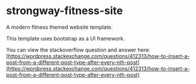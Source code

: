 # strongway-fitness-site
A modern fitness themed website template.

This template uses bootstrap as a UI framework. 

You can view the stackoverflow question and answer here: [https://wordpress.stackexchange.com/questions/412313/how-to-insert-a-post-from-a-different-post-type-after-every-nth-post](https://wordpress.stackexchange.com/questions/412313/how-to-insert-a-post-from-a-different-post-type-after-every-nth-post)
